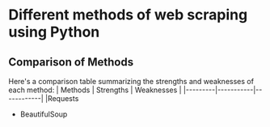 # Different methods of web scraping using Python

## Comparison of Methods
Here's a comparison table summarizing the strengths and weaknesses of each method:
| Methods | Strengths | Weaknesses |
|---------|-----------|------------|
|Requests 
+ BeautifulSoup
